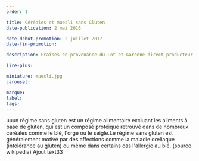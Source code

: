 ```yaml
---
order: 1

title: Céréales et muesli sans Gluten
date-publication: 2 mai 2016

date-debut-promotion: 2 juillet 2017
date-fin-promotion: 

description: Fraises en provenance du Lot-et-Garonne direct producteur

lire-plus: 

miniature: muesli.jpg
carousel: 

marque:
label: 
tags:
---
```

<!--fin-excerpt-->
<!-- ******************************** -->
<!-- **** début contenu détaillé **** -->

uuun régime sans gluten est un régime alimentaire excluant les aliments à base de gluten, qui est un composé protéique retrouvé dans de nombreux céréales comme le blé, l'orge ou le seigle.Le régime sans gluten est généralement motivé par des affections comme la maladie cœliaque (intolérance au gluten) ou même dans certains cas l'allergie au blé. 
(source wikipedia)
Ajout text33

<!-- **** fin contenu détaillé **** -->
<!-- ****************************** -->